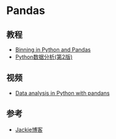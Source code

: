 # Pandas

## 教程

- [Binning in Python and Pandas](https://www.python-course.eu/pandas_python_binning.php)
- [Python数据分析(第2版)](https://github.com/iamseancheney/python_for_data_analysis_2nd_chinese_version)

## 视频

- [Data analysis in Python with pandans](https://www.youtube.com/playlist?list=PL5-da3qGB5ICCsgW1MxlZ0Hq8LL5U3u9y)

## 参考

- [Jackie博客](https://jiangjun.netlify.com/)
  
